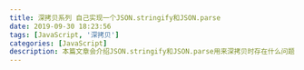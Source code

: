 ```yaml
---
title: 深拷贝系列 自己实现一个JSON.stringify和JSON.parse
date: 2019-09-30 18:23:56
tags: [JavaScript, '深拷贝']
categories: [JavaScript]
description: 本篇文章会介绍JSON.stringify和JSON.parse用来深拷贝时存在什么问题，并且自己手动实现一个。
---
```

